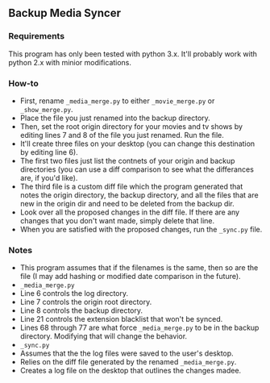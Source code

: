 ## Backup Media Syncer

### Requirements
This program has only been tested with python 3.x.  It'll probably work with python 2.x with minior modifications.

### How-to
* First, rename `_media_merge.py` to either `_movie_merge.py` or `_show_merge.py`.  
* Place the file you just renamed into the backup directory.
* Then, set the root origin directory for your movies and tv shows by editing lines 7 and 8 of the file you just renamed.  Run the file.
* It'll create three files on your desktop (you can change this destination by editing line 6).  
 * The first two files just list the contnets of your origin and backup directories (you can use a diff comparison to see what the differances are, if you'd like). 
 * The third file is a custom diff file which the program generated that notes the origin directory, the backup directory, and all the files that are new in the origin dir and need to be deleted from the backup dir.
* Look over all the proposed changes in the diff file.  If there are any changes that you don't want made, simply delete that line.
* When you are satisfied with the proposed changes, run the `_sync.py` file.

### Notes

* This program assumes that if the filenames is the same, then so are the file (I may add hashing or modified date comparison in the future).
* `_media_merge.py`
 * Line 6 controls the log directory.
 * Line 7 controls the origin root directory.
 * Line 8 controls the backup directory.
 * Line 21 controls the extension blacklist that won't be synced.
 * Lines 68 through 77 are what force `_media_merge.py` to be in the backup directory.  Modifying that will change the behavior.
* `_sync.py`
 * Assumes that the the log files were saved to the user's desktop.
 * Relies on the diff file generated by the renamed `_media_merge.py`.
 * Creates a log file on the desktop that outlines the changes madee.